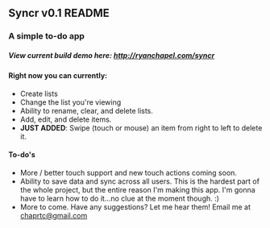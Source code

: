 ## Syncr v0.1 README ##

### A simple to-do app ###

##### View current build demo here: <a href="http://ryanchapel.com/syncr" target="_blank">http://ryanchapel.com/syncr</a> ####

#### Right now you can currently: ####
* Create lists
* Change the list you're viewing
* Ability to rename, clear, and delete lists.
* Add, edit, and delete items.
* __JUST ADDED__: Swipe (touch or mouse) an item from right to left to delete it.


#### To-do's ####
* More / better touch support and new touch actions coming soon.
* Ability to save data and sync across all users. This is the hardest part of the whole project, but the entire reason I'm making this app. I'm gonna have to learn how to do it...no clue at the moment though. :)
* More to come. Have any suggestions? Let me hear them! Email me at <a href="mailto:chaprtc@gmail.com?subject=Syncr%20Suggestions">chaprtc@gmail.com</a>